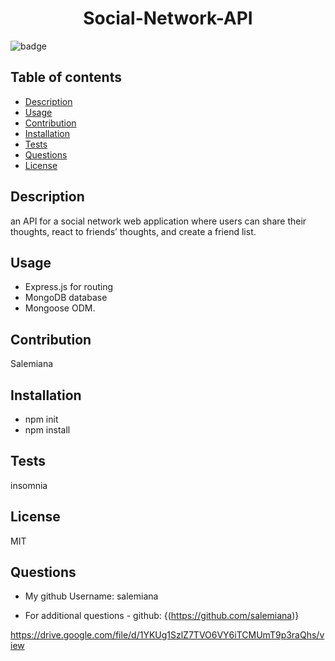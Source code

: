 
  <h1 align="center">Social-Network-API</h1>

  ![badge](https://img.shields.io/badge/license-MIT-brightgreen)<br />
    

## Table of contents
- [Description](#description)
- [Usage](#usage)
- [Contribution](#contribution)
- [Installation](#installation)
- [Tests](#tests)
- [Questions](#questions)
- [License](#license)
    
    
## Description
an API for a social network web application where users can share their thoughts, react to friends’ thoughts, and create a friend list.

## Usage

* Express.js for routing
* MongoDB database
* Mongoose ODM.

## Contribution
Salemiana

## Installation
* npm init
* npm install

## Tests
insomnia

## License
MIT


## Questions

* My github Username:  salemiana 

* For additional questions - github: {(https://github.com/salemiana)}

https://drive.google.com/file/d/1YKUg1SzlZ7TVO6VY6iTCMUmT9p3raQhs/view
